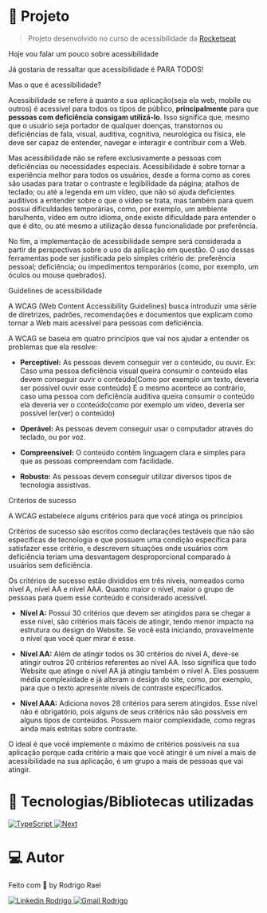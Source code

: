 # :page_with_curl: Projeto

> Projeto desenvolvido no curso de acessibilidade da [Rocketseat](https://github.com/Rocketseat)

<LINKEDIN>
  Hoje vou falar um pouco sobre acessibilidade
</LINKEDIN>

Já gostaria de ressaltar que acessibilidade é PARA TODOS!

<LINKEDIN>
Mas o que é acessibilidade?
</LINKEDIN>

Acessibilidade se refere à quanto a sua aplicação(seja ela web, mobile ou outros) é acessível para todos os tipos de público, **principalmente** para que **pessoas com deficiência** **consigam utilizá-lo**. Isso significa que, mesmo que o usuário seja portador de qualquer doenças, transtornos ou deficiências de fala, visual, auditiva, cognitiva, neurológica ou física, ele deve ser capaz de entender, navegar e interagir e contribuir com a Web.

Mas acessibilidade não se refere exclusivamente a pessoas com deficiências ou necessidades especiais. Acessibilidade é sobre tornar a experiência melhor para todos os usuários, desde a forma como as cores são usadas para tratar o contraste e legibilidade da página; atalhos de teclado; ou até a legenda em um vídeo, que não só ajuda deficientes auditivos a entender sobre o que o vídeo se trata, mas também para quem possui dificuldades temporárias, como, por exemplo, um ambiente barulhento, vídeo em outro idioma, onde existe dificuldade para entender o que é dito, ou até mesmo a utilização dessa funcionalidade por preferência.

No fim, a implementação de acessibilidade sempre será considerada a partir de perspectivas sobre o uso da aplicação em questão. O uso dessas ferramentas pode ser justificada pelo simples critério de: preferência pessoal; deficiência; ou impedimentos temporários (como, por exemplo, um óculos ou mouse quebrados).

<LINKEDIN>
Guidelines de acessibilidade
</LINKEDIN>

A WCAG (Web Content Accessibility Guidelines) busca introduzir uma série de diretrizes, padrões, recomendações e documentos que explicam como tornar a Web mais acessível para pessoas com deficiência.

A WCAG se baseia em quatro princípios que vai nos ajudar a entender os problemas que ela resolve:

- **Perceptível:** As pessoas devem conseguir ver o conteúdo, ou ouvir.
  Ex: Caso uma pessoa deficiência visual queira consumir o conteúdo elas devem conseguir ouvir o conteúdo(Como por exemplo um texto, deveria ser possível ouvir esse conteúdo)
  E o mesmo acontece ao contrário, caso uma pessoa com deficiência auditiva queira consumir o conteúdo ela deveria ver o conteúdo(como por exemplo um vídeo, deveria ser possível ler(ver) o conteúdo)

- **Operável:** As pessoas devem conseguir usar o computador através do teclado, ou por voz.

- **Compreensível:** O conteúdo contém linguagem clara e simples para que as pessoas compreendam com facilidade.

- **Robusto:** As pessoas devem conseguir utilizar diversos tipos de tecnologia assistivas.

<LINKEDIN>
Critérios de sucesso
</LINKEDIN>

A WCAG estabelece alguns critérios para que você atinga os princípios

Critérios de sucesso são escritos como declarações testáveis que não são específicas de tecnologia e que possuem uma condição específica para satisfazer esse critério, e descrevem situações onde usuários com deficiência teriam uma desvantagem desproporcional comparado à usuários sem deficiência.

Os critérios de sucesso estão divididos em três níveis, nomeados como nível A, nível AA e nível AAA. Quanto maior o nível, maior o grupo de pessoas para quem esse conteúdo é considerado acessível.

- **Nível A:** Possui 30 critérios que devem ser atingidos para se chegar a esse nível, são critérios mais fáceis de atingir, tendo menor impacto na estrutura ou design do Website. Se você está iniciando, provavelmente o nível que você quer mirar é esse.

- **Nível AA:** Além de atingir todos os 30 critérios do nível A, deve-se atingir outros 20 critérios referentes ao nível AA. Isso significa que todo Website que atinge o nível AA já atingiu também o nível A. Eles possuem média complexidade e já alteram o design do site, como, por exemplo, para que o texto apresente níveis de contraste especificados.

- **Nível AAA:** Adiciona novos 28 critérios para serem atingidos. Esse nível não é obrigatório, pois alguns de seus critérios não são possíveis em alguns tipos de conteúdos. Possuem maior complexidade, como regras ainda mais estritas sobre contraste.

O ideal é que você implemente o máximo de critérios possíveis na sua aplicação porque cada critério a mais que você atingir é um nível a mais de acessibilidade na sua aplicação, é um grupo a mais de pessoas que vai atingir.

# 🚀 Tecnologias/Bibliotecas utilizadas

<a href="https://www.typescriptlang.org/" target="_blank"> <img src="https://img.shields.io/badge/-TypeScript-3178C6?style=flat-square&logo=TypeScript&logoColor=white" alt="TypeScript"> </a>
<a href="https://nextjs.org/" target="_blank"> <img src="https://img.shields.io/badge/Next-black?style=flat-square&logo=next.js&logoColor=white" alt="Next"> </a>

# 💻 Autor

Feito com 💜 by Rodrigo Rael

<a href="https://www.linkedin.com/in/rodrigo-rael-a7a4b51a9/" target="_blank"> <img src="https://img.shields.io/badge/-RodrigoRael-blue?style=flat-square&logo=Linkedin&logoColor=white&link=https" alt="Linkedin Rodrigo"> </a>
<a href="https://img.shields.io/badge/-rodrigorael53@gmail.com-c14438?style=flat-square&logo=Gmail&logoColor=white&link=mailto:rodrigorael53@gmail.com" target="_blank"> <img src="https://img.shields.io/badge/-rodrigorael53@gmail.com-c14438?style=flat-square&logo=Gmail&logoColor=white&link=mailto:rodrigorael53@gmail.com" alt="Gmail Rodrigo"> </a>

